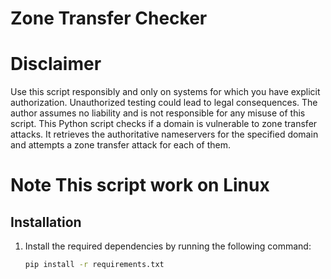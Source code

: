 # Zone Transfer Checker

# Disclaimer
Use this script responsibly and only on systems for which you have explicit authorization. Unauthorized testing could lead to legal consequences. The author assumes no liability and is not responsible for any misuse of this script.
This Python script checks if a domain is vulnerable to zone transfer attacks. It retrieves the authoritative nameservers for the specified domain and attempts a zone transfer attack for each of them.
# Note This script work on Linux
## Installation

1. Install the required dependencies by running the following command:

   ```bash
   pip install -r requirements.txt
